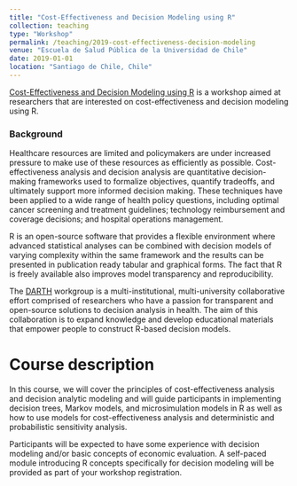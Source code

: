 ```yaml
---
title: "Cost-Effectiveness and Decision Modeling using R"
collection: teaching
type: "Workshop"
permalink: /teaching/2019-cost-effectiveness-decision-modeling
venue: "Escuela de Salud Pública de la Universidad de Chile"
date: 2019-01-01
location: "Santiago de Chile, Chile"
---
```

[Cost-Effectiveness and Decision Modeling using R](https://www.sph.umn.edu/events-calendar/decision-modeling-using-r-workshop/) is a workshop aimed at researchers that are interested on cost-effectiveness and decision modeling using R.

### Background
Healthcare resources are limited and policymakers are under increased pressure to make use of these resources as efficiently as possible. Cost-effectiveness analysis and decision analysis are quantitative decision-making frameworks used to formalize objectives, quantify tradeoffs, and ultimately support more informed decision making. These techniques have been applied to a wide range of health policy questions, including optimal cancer screening and treatment guidelines; technology reimbursement and coverage decisions; and hospital operations management.

R is an open-source software that provides a flexible environment where advanced statistical analyses can be combined with decision models of varying complexity within the same framework and the results can be presented in publication ready tabular and graphical forms. The fact that R is freely available also improves model transparency and reproducibility.

The [DARTH](http://darthworkgroup.com/) workgroup is a multi-institutional, multi-university collaborative effort comprised of researchers who have a passion for transparent and open-source solutions to decision analysis in health. The aim of this collaboration is to expand knowledge and develop educational materials that empower people to construct R-based decision models.


Course description
======
In this course, we will cover the principles of cost-effectiveness analysis and decision analytic modeling and will guide participants in implementing decision trees, Markov models, and microsimulation models in R as well as how to use models for cost-effectiveness analysis and deterministic and probabilistic sensitivity analysis.

Participants will be expected to have some experience with decision modeling and/or basic concepts of economic evaluation. A self-paced module introducing R concepts specifically for decision modeling will be provided as part of your workshop registration.